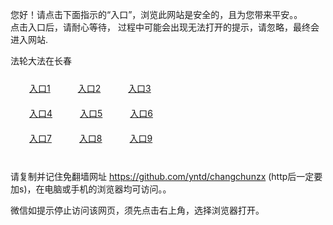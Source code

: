 您好！请点击下面指示的“入口”，浏览此网站是安全的，且为您带来平安。。 <br/>
点击入口后，请耐心等待， 过程中可能会出现无法打开的提示，请忽略，最终会进入网站. </br>

法轮大法在长春<br/>
<div style="padding:10px"><a style="margin:20px" target="_blank" href="https://d1nj4zlqewwnsv.cloudfront.net/2Qpsp?xezyhx" id="ccLink1" rel="nofollow">入口1</a> <a target="_blank" style="margin:20px" href="https://d3mila8gbaoxra.cloudfront.net/2Qpsp?ilwukj" id="ccLink2" rel="nofollow">入口2</a> <a style="margin:20px" target="_blank" href="https://dtaoelfm4pxj1.cloudfront.net/2Qpsp?fmchngu" id="ccLink3" rel="nofollow">入口3</a></div>

<div style="padding:10px" ><a style="margin:20px" target="_blank" href="https://d1nj4zlqewwnsv.cloudfront.net/2Qpsp?xezyhx" id="ccLink4" rel="nofollow">入口4</a> <a style="margin:20px" href="https://d3mila8gbaoxra.cloudfront.net/2Qpsp?ilwukj" target="_blank" id="ccLink5" rel="nofollow">入口5</a> <a style="margin:20px" href="https://dtaoelfm4pxj1.cloudfront.net/2Qpsp?fmchngu" target="_blank" id="ccLink6" rel="nofollow">入口6</a></div>

<div style="padding:10px"><a style="margin:20px" target="_blank" href="https://d1nj4zlqewwnsv.cloudfront.net/2Qpsp?xezyhx" id="ccLink7" rel="nofollow">入口7</a> <a style="margin:20px" href="https://d3mila8gbaoxra.cloudfront.net/2Qpsp?ilwukj" target="_blank" id="ccLink8" rel="nofollow">入口8</a> <a style="margin:20px" target="_blank" href="https://dtaoelfm4pxj1.cloudfront.net/2Qpsp?fmchngu" id="ccLink9" rel="nofollow">入口9</a></div>

<br/>



请复制并记住免翻墙网址 https://github.com/yntd/changchunzx (http后一定要加s)，在电脑或手机的浏览器均可访问。。<br/>

微信如提示停止访问该网页，须先点击右上角，选择浏览器打开。
